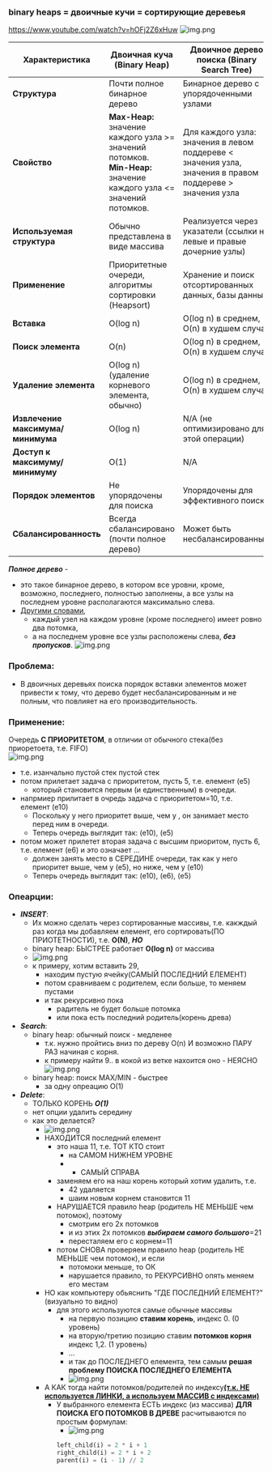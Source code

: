 ### binary heaps = двоичные кучи = сортирующие деревеья
https://www.youtube.com/watch?v=hOFj2Z6xHuw
![img.png](imgs/1.png)

| Характеристика                | Двоичная куча (Binary Heap)            | Двоичное дерево поиска (Binary Search Tree) |
|--------------------------------|----------------------------------------|---------------------------------------------|
| **Структура**                  | Почти полное бинарное дерево            | Бинарное дерево с упорядоченными узлами     |
| **Свойство**                   | **Max-Heap:** значение каждого узла >= значений потомков.<br>**Min-Heap:** значение каждого узла <= значений потомков. | Для каждого узла: значения в левом поддереве < значения узла, значения в правом поддереве > значения узла |
| **Используемая структура**     | Обычно представлена в виде массива      | Реализуется через указатели (ссылки на левые и правые дочерние узлы) |
| **Применение**                 | Приоритетные очереди, алгоритмы сортировки (Heapsort) | Хранение и поиск отсортированных данных, базы данных |
| **Вставка**                    | O(log n)                               | O(log n) в среднем, O(n) в худшем случае   |
| **Поиск элемента**             | O(n)                                   | O(log n) в среднем, O(n) в худшем случае   |
| **Удаление элемента**          | O(log n) (удаление корневого элемента, обычно) | O(log n) в среднем, O(n) в худшем случае  |
| **Извлечение максимума/минимума**| O(log n)                              | N/A (не оптимизировано для этой операции)   |
| **Доступ к максимуму/минимуму**| O(1)                                   | N/A                                        |
| **Порядок элементов**          | Не упорядочены для поиска               | Упорядочены для эффективного поиска         |
| **Сбалансированность**         | Всегда сбалансировано (почти полное дерево) | Может быть несбалансированным              |
 
***Полное дерево*** - 
-  это такое бинарное дерево, в котором все уровни, кроме, возможно, последнего, полностью заполнены, а все узлы на последнем уровне располагаются максимально слева.
- <u>Другими словами</u>, 
  - каждый узел на каждом уровне (кроме последнего) имеет ровно два потомка,
  - а на последнем уровне все узлы расположены слева, ***без пропусков***.
  ![img.png](imgs/img12.png)

### Проблема:
- В двоичных деревьях поиска порядок вставки элементов может привести к тому, что дерево будет несбалансированным и не полным, что повлияет на его производительность.

###  Применение:
Очередь **С ПРИОРИТЕТОМ**, в отличии от обычного стека(без приоретоета, т.е. FIFO)  
![img.png](imgs/img1.png)
- т.е. изанчально пустой стек пустой стек
- потом прилетает задача с приоритетом, пусть 5, т.е. елемент (е5)
  - который становится первым (и единственным) в очереди.
- напрмиер прилитает в очредь задача с приоритетом=10, т.е. елемент (е10) 
  - Поскольку у него приоритет выше, чем у , он занимает место перед ним в очереди.
  - Теперь очередь выглядит так: (е10), (е5)
- потом может прилетет вторая задача с высшим приоритом, пусть 6, т.е. елемент (е6) и это означает ...
  - должен занять место в СЕРЕДИНЕ очереди, так как у него  приоритет выше, чем у  (е5), но ниже, чем у (е10)
  - Теперь очередь выглядит так: (е10), (е6), (е5)

### Опеарции:
- ***INSERT***: 
  - Их можно сделать через сортированные массивы, т.е. какждый раз когда мы добавляем елемент,
  его сортировать(ПО ПРИОТЕТНОСТИ), т.е. **O(N)**, ***НО***  
  - binary heap: БЫСТРЕЕ работает **O(log n)** от массива
  - ![img.png](imgs/img3.png)
  - к примеру, хотим вставить 29,
    - находим пустую ячейку(САМЫЙ ПОСЛЕДНИЙ ЕЛЕМЕНТ)
    - потом сравниваем с родителем, если больше, то меняем пустами
    - и так рекурсивно пока 
      - радитель не будет больше потомка
      - или пока есть последний родитель(корень древа)
- ***Search***:
  - binary heap: обычный поиск - медленее
    - т.к. нужно пройтись вниз по дереву  O(n)   И возможно ПАРУ РАЗ начиная с корня.
    - к примеру найти 9.. в кокой из ветке нахоится оно - НЕЯСНО
![img.png](imgs/img2.png)
  - binary heap: поиск MAX/MIN - быстрее
    - за одну опреацию O(1)
- ***Delete***:
  - ТОЛЬКО КОРЕНЬ ***О(1)***
  - нет опции удалить середину
  - как это делается?
    - ![img.png](imgs/img4.png)
    - НАХОДИТСЯ последний елемент
      - это наша 11, т.е. ТОТ КТО стоит
        - на САМОМ НИЖНЕМ УРОВНЕ 
        -  + САМЫЙ СПРАВА
      - заменяем его на наш корень который хотим удалить, т.е.
        - 42 удаляется
        - шаим новым корнем становится 11
      - НАРУШАЕТСЯ правило heap (родитель НЕ МЕНЬШЕ чем потомок), поэтому
        - смотрим его 2х потомков 
        - и из этих 2х потомков ***выбираем самого большого***=21
        - пересталяем его с корнем=11
      - потом СНОВА проверяем  правило heap (родитель НЕ МЕНЬШЕ чем потомок), и если
        - потомоки меньше, то ОК
        - нарушается правило, то РЕКУРСИВНО опять меняем его местам
    - НО как компьютеру обьяснить "ГДЕ ПОСЛЕДНИЙ ЕЛЕМЕНТ?" (визуально то видно)
      - для этого используются самые обычные массивы 
        - на первую позицию **ставим корень**, индекс 0. (0 уровень)
        - на вторую/третию позицию ставим **потомков корня** индекс 1,2. (1 уровень)
        - ...
        - и так до ПОСЛЕДНЕГО елемента, тем самым **решая проблему ПОИСКА ПОСЛЕДНЕГО ЕЛЕМЕНТА**
        - ![img.png](imgs/img5.png)
    - А КАК тогда найти потомков/родителей по индексу<u>**(т.к. НЕ используется ЛИНКИ, а используем МАССИВ с индексами)**</u>
      - У выбранного елемента ЕСТЬ индекс  (из массива) **ДЛЯ ПОИСКА ЕГО ПОТОМКОВ В ДРЕВЕ** расчитываются по простым формулам:
        - ![img.png](imgs/img6.png)
        ```python
        left_child(i) = 2 * i + 1
        right_child(i) = 2 * i + 2
        parent(i) = (i - 1) // 2
